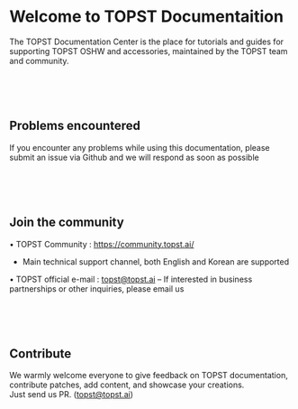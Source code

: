 
# Welcome to TOPST Documentaition

The TOPST Documentation Center is the place for tutorials and guides for supporting TOPST OSHW and accessories, maintained by the TOPST team and community.


<br/><br/><br/>

## Problems encountered

If you encounter any problems while using this documentation, please submit an issue via Github and we will respond as soon as possible

<br/><br/><br/>

## Join the community

  •	TOPST Community : https://community.topst.ai/ 
   - Main technical support channel, both English and Korean are supported

  •	TOPST official e-mail : topst@topst.ai 
    – If interested in business partnerships or other inquiries, please email us

<br/><br/><br/>

## Contribute

We warmly welcome everyone to give feedback on TOPST documentation, contribute patches, add content, and showcase your creations. 
<br/>
Just send us PR. (topst@topst.ai)


